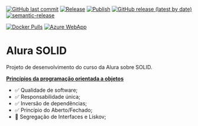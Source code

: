 [![GitHub last commit](https://img.shields.io/github/last-commit/ricardozambon/alura-curso-solid?logo=github&logoColor=white)](https://github.com/RicardoZambon/Alura-Curso-Solid) [![Release](https://github.com/RicardoZambon/Alura-Curso-Solid/workflows/Semantic-Release/badge.svg)](https://github.com/RicardoZambon/Alura-Curso-Solid/actions?query=workflow%3ASemantic-Release) [![Publish](https://github.com/RicardoZambon/Alura-Curso-Solid/workflows/Docker-Publish/badge.svg)](https://github.com/RicardoZambon/Alura-Curso-Solid/actions?query=workflow%3ADocker-Publish) [![GitHub release (latest by date)](https://img.shields.io/github/v/release/ricardozambon/alura-curso-solid?logo=github&logoColor=white)](https://github.com/RicardoZambon/Alura-Curso-Solid/releases) [![semantic-release](https://img.shields.io/badge/%20%20%F0%9F%93%A6%F0%9F%9A%80-semantic--release-e10079.svg)](https://github.com/semantic-release/semantic-release)

[![Docker Pulls](https://img.shields.io/docker/pulls/ricardozambon/alura-curso-solid?color=blue&label=Docker%20pulls&logo=docker&logoColor=white)](https://hub.docker.com/repository/docker/ricardozambon/alura-curso-solid) [![Azure WebApp](https://img.shields.io/badge/Azure%20WebApp-blue?logo=microsoft-azure&logoColor=white)](https://alura-curso-solid.azurewebsites.net)

# Alura SOLID
Projeto de desenvolvimento do curso da Alura sobre SOLID.

**[Princípios da programação orientada a objetos](https://cursos.alura.com.br/course/solid-csharp-principios-orientacao-a-objetos)** 

* :white_check_mark: Qualidade de software;
* :white_check_mark: Responsabilidade única;
* :white_check_mark: Inversão de dependências;
* :white_check_mark: Princípio do Aberto/Fechado;
* :black_square_button: Segregação de Interfaces e Liskov;
